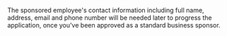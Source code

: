 
The sponsored employee's contact information including full name, address, email and phone number will be needed later to progress the application, once you've been approved as a standard business sponsor. 
